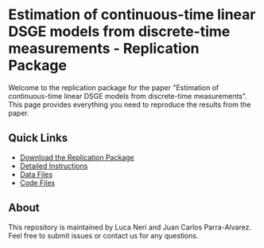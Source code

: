 # Estimation of continuous-time linear DSGE models from discrete-time measurements - Replication Package

Welcome to the replication package for the paper "Estimation of continuous-time linear DSGE models from discrete-time measurements". This page provides everything you need to reproduce the results from the paper.

## Quick Links
- [Download the Replication Package](archive/ct_dsge_replication_package.zip)
- [Detailed Instructions](https://lcnnri.github.io/ct_dsge/)
- [Data Files](matlab/data/)
- [Code Files](matlab/)

## About
This repository is maintained by Luca Neri and Juan Carlos Parra-Alvarez. Feel free to submit issues or contact us for any questions.
